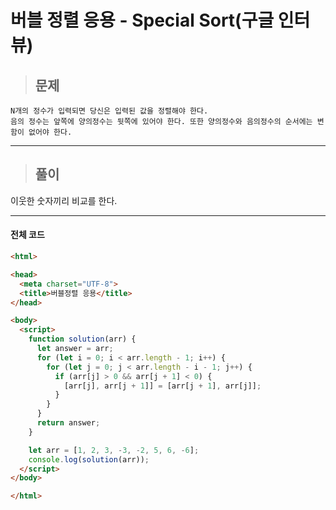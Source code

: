 # 버블 정렬 응용 - Special Sort(구글 인터뷰)

> ## 문제

```
N개의 정수가 입력되면 당신은 입력된 값을 정렬해야 한다.
음의 정수는 앞쪽에 양의정수는 뒷쪽에 있어야 한다. 또한 양의정수와 음의정수의 순서에는 변함이 없어야 한다.
```
***

> ## 풀이

이웃한 숫자끼리 비교를 한다.
***

#### 전체 코드
```html
<html>

<head>
  <meta charset="UTF-8">
  <title>버블정렬 응용</title>
</head>

<body>
  <script>
    function solution(arr) {
      let answer = arr;
      for (let i = 0; i < arr.length - 1; i++) {
        for (let j = 0; j < arr.length - i - 1; j++) {
          if (arr[j] > 0 && arr[j + 1] < 0) {
            [arr[j], arr[j + 1]] = [arr[j + 1], arr[j]];
          }
        }
      }
      return answer;
    }

    let arr = [1, 2, 3, -3, -2, 5, 6, -6];
    console.log(solution(arr));
  </script>
</body>

</html>
```